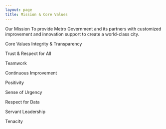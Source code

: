 ```yaml
---
layout: page
title: Mission & Core Values
---
```


Our Mission
To provide Metro Government and its partners with customized improvement and innovation support to create a world-class city.

Core Values
Integrity & Transparency

Trust & Respect for All

Teamwork

Continuous Improvement

Positivity

Sense of Urgency

Respect for Data

Servant Leadership

Tenacity                        
